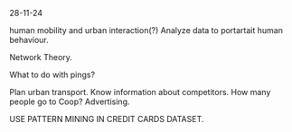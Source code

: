 28-11-24

human mobility and urban interaction(?)
Analyze data to portartait human behaviour.

Network Theory.

What to do with pings?

Plan urban transport.
Know information about competitors. How many people go to Coop?
Advertising.

USE PATTERN MINING IN CREDIT CARDS DATASET.






